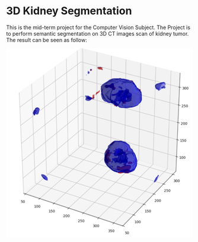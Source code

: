 # 3D Kidney Segmentation

This is the mid-term project for the Computer Vision Subject. The Project is to perform semantic segmentation on 3D CT images scan of kidney tumor. The result can be seen as follow:

![alt text](images/example_segmentation_result.png)
